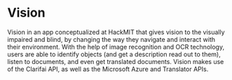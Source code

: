 # Vision
Vision in an app conceptualized at HackMIT that gives vision to the visually impaired and blind, by changing the way they navigate and interact with their environment. With the help of image recognition and OCR technology, users are able to identify objects (and get a description read out to them), listen to documents, and even get translated documents. Vision makes use of the Clarifai API, as well as the Microsoft Azure and Translator APIs.

